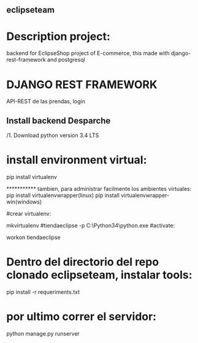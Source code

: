 ## eclipseteam
# Description project:

backend for EclipseShop project of E-commerce, this made with django-rest-framework and postgresql

# DJANGO REST FRAMEWORK
API-REST de las prendas, login

## Install backend Desparche


/1. Download python version 3.4 LTS

# install environment virtual:

pip install virtualenv

*********** tambien, para administrar facilmente los ambientes virtuales:
   pip install virtualenvwrapper(linux)
   pip install virtualenvwrapper-win(windows) 


#crear virtualenv:

mkvirtualenv #tiendaeclipse -p C:\Python34\python.exe
#activate: 

workon tiendaeclipse

# Dentro del directorio del repo clonado eclipseteam, instalar tools:

pip install -r requeriments.txt


# por ultimo correr el servidor:


python manage.py runserver
